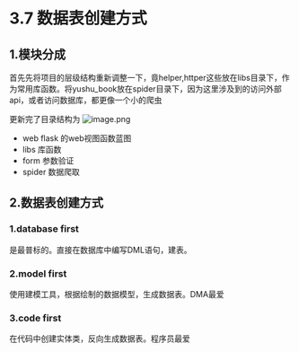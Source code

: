 # 3.7 数据表创建方式

## 1.模块分成

首先先将项目的层级结构重新调整一下，竟helper,httper这些放在libs目录下，作为常用库函数。将yushu_book放在spider目录下，因为这里涉及到的访问外部api，或者访问数据库，都更像一个小的爬虫

更新完了目录结构为
![image.png](https://upload-images.jianshu.io/upload_images/7220971-afab6a0b9d554e9d.png?imageMogr2/auto-orient/strip%7CimageView2/2/w/1240)

- web flask 的web视图函数蓝图
- libs 库函数
- form 参数验证
- spider 数据爬取    

## 2.数据表创建方式

### 1.database first
是最普标的。直接在数据库中编写DML语句，建表。

### 2.model first
使用建模工具，根据绘制的数据模型，生成数据表。DMA最爱

### 3.code first
在代码中创建实体类，反向生成数据表。程序员最爱


